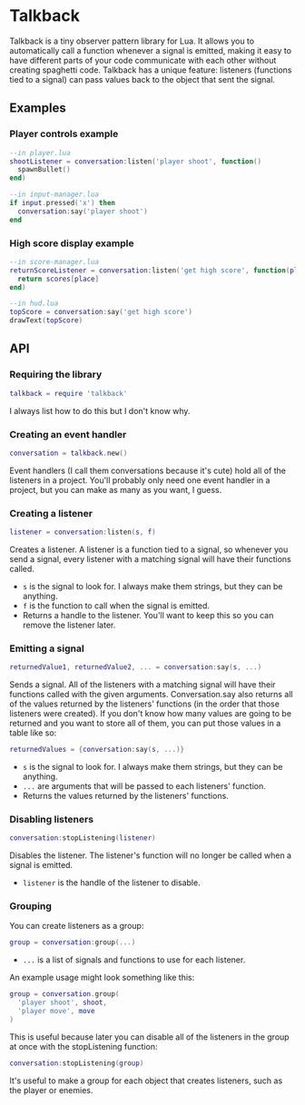 Talkback
========
Talkback is a tiny observer pattern library for Lua. It allows you to automatically call a function whenever a signal is emitted, making it easy to have different parts of your code communicate with each other without creating spaghetti code. Talkback has a unique feature: listeners (functions tied to a signal) can pass values back to the object that sent the signal.

Examples
--------
### Player controls example
```lua
--in player.lua
shootListener = conversation:listen('player shoot', function()
  spawnBullet()
end)

--in input-manager.lua
if input.pressed('x') then
  conversation:say('player shoot')
end
```

### High score display example
```lua
--in score-manager.lua
returnScoreListener = conversation:listen('get high score', function(place)
  return scores[place]
end)

--in hud.lua
topScore = conversation:say('get high score')
drawText(topScore)
```

API
---
### Requiring the library
```lua
talkback = require 'talkback'
```

I always list how to do this but I don't know why.

### Creating an event handler
```lua
conversation = talkback.new()
```

Event handlers (I call them conversations because it's cute) hold all of the listeners in a project. You'll probably only need one event handler in a project, but you can make as many as you want, I guess.

### Creating a listener
```lua
listener = conversation:listen(s, f)
```

Creates a listener. A listener is a function tied to a signal, so whenever you send a signal, every listener with a matching signal will have their functions called.
- `s` is the signal to look for. I always make them strings, but they can be anything.
- `f` is the function to call when the signal is emitted.
- Returns a handle to the listener. You'll want to keep this so you can remove the listener later.

### Emitting a signal
```lua
returnedValue1, returnedValue2, ... = conversation:say(s, ...)
```

Sends a signal. All of the listeners with a matching signal will have their functions called with the given arguments. Conversation.say also returns all of the values returned by the listeners' functions (in the order that those listeners were created). If you don't know how many values are going to be returned and you want to store all of them, you can put those values in a table like so:
```lua
returnedValues = {conversation:say(s, ...)}
```

- `s` is the signal to look for. I always make them strings, but they can be anything.
- `...` are arguments that will be passed to each listeners' function.
- Returns the values returned by the listeners' functions.

### Disabling listeners
```lua
conversation:stopListening(listener)
```

Disables the listener. The listener's function will no longer be called when a signal is emitted.
- `listener` is the handle of the listener to disable.

### Grouping
You can create listeners as a group:
```lua
group = conversation:group(...)
```

- `...` is a list of signals and functions to use for each listener.

An example usage might look something like this:
```lua
group = conversation.group(
  'player shoot', shoot,
  'player move', move
)
```

This is useful because later you can disable all of the listeners in the group at once with the stopListening function:
```lua
conversation:stopListening(group)
```

It's useful to make a group for each object that creates listeners, such as the player or enemies.
